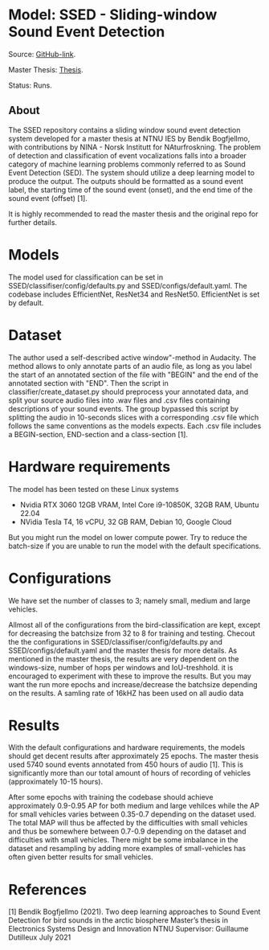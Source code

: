 # Model: SSED - Sliding-window Sound Event Detection

Source: [GitHub-link](https://github.com/bendikbo/SSED).

Master Thesis: [Thesis](https://github.com/bendikbo/SSED/blob/main/thesis.pdf).

Status: Runs.

## About

The SSED repository contains a sliding window sound event detection system developed for a master thesis at NTNU IES by Bendik Bogfjellmo, with contributions by NINA - Norsk Institutt for NAturfroskning. The problem of detection and classification of event vocalizations falls into a broader category of machine learning problems commonly referred to as Sound Event Detection (SED). The system should utilize a deep learning model to produce the output. The outputs should be formatted as a sound event label, the starting time of the sound event (onset), and the end time of the sound event (offset) [1].

It is highly recommended to read the master thesis and the original repo for further details.


# Models
The model used for classification can be set in SSED/classifiser/config/defaults.py and SSED/configs/default.yaml. The codebase includes EfficientNet, ResNet34 and ResNet50. EfficientNet is set by default.

# Dataset

The author used a self-described active window"-method in Audacity. The method allows to only annotate parts of an audio file, as long as you label the start of an annotated section of the file with "BEGIN" and the end of the annotated section with "END". Then the script in classifier/create_dataset.py should preprocess your annotated data, and split your source audio files into .wav files and .csv files containing descriptions of your sound events. The group bypassed this script by splitting the audio in 10-seconds slices with a corresponding .csv file which follows the same conventions as the models expects. Each .csv file includes a BEGIN-section, END-section and a class-section [1].

# Hardware requirements
The model has been tested on these Linux systems 
- Nvidia RTX 3060 12GB VRAM, Intel Core i9-10850K, 32GB RAM, Ubuntu 22.04
- NVidia Tesla T4, 16 vCPU, 32 GB RAM, Debian 10, Google Cloud

But you might run the model on lower compute power. Try to reduce the batch-size if you are unable to run the model with the default specifications.

# Configurations
We have set the number of classes to 3; namely small, medium and large vehicles.

Allmost all of the configurations from the bird-classification are kept, except for decreasing the batchsize from 32 to 8 for training and testing. Checout the the configurations in SSED/classifiser/config/defaults.py and SSED/configs/default.yaml and the master thesis for more details.
As mentioned in the master thesis, the results are very dependent on the windows-size, number of hops per windows and IoU-treshhold. it is encouraged to experiment with these to improve the results.  But you may want the run more epochs and increase/decrease the batchsize depending on the results. A samling rate of 16kHZ has been used on all audio data

# Results
With the default configurations and hardware requirements, the models should get decent results after approximately 25 epochs. The master thesis used 5740 sound events annotated from 450 hours of audio [1]. This is significantly more than our total amount of hours of recording of vehicles (approximately 10-15 hours).

After some epochs with training the codebase should achieve approximately 0.9-0.95 AP for both medium and large vehilces while the AP for small vehicles varies between 0.35-0.7 depending on the dataset used. The total MAP will thus be affected by the difficulties with small vehicles and thus be somewhere between 0.7-0.9 depending on the dataset and difficulties with small vehicles. There might be some imbalance in the dataset and resampling by adding more examples of small-vehicles has often given better results for small vehicles. 





# References
<a id="1">[1]</a> 
Bendik Bogfjellmo (2021). 
Two deep learning approaches to Sound Event Detection for bird sounds in the arctic biosphere
Master’s thesis in Electronics Systems Design and Innovation NTNU Supervisor: Guillaume Dutilleux July 2021

